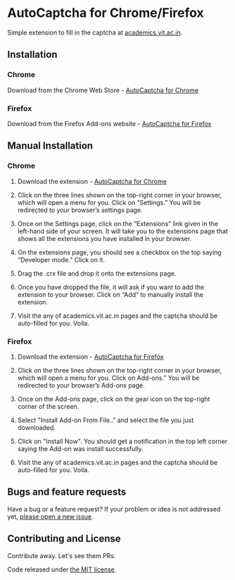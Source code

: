 # AutoCaptcha for Chrome/Firefox

Simple extension to fill in the captcha at [academics.vit.ac.in](academics.vit.ac.in).

## Installation

### Chrome

Download from the Chrome Web Store - [AutoCaptcha for Chrome](https://chrome.google.com/webstore/detail/autocaptcha-for-chrome/eijomdbdgdgahocoefdnhdkphonpieec?utm_source=github)

### Firefox

Download from the Firefox Add-ons website - [AutoCaptcha for Firefox](https://addons.mozilla.org/en-US/firefox/addon/autocaptcha-for-firefox/)

## Manual Installation

### Chrome

1. Download the extension - [AutoCaptcha for Chrome](autocaptcha-for-chrome.crx?raw=true)

2. Click on the three lines shown on the top-right corner in your browser, which will open a menu for you. Click on “Settings.” You will be redirected to your browser’s settings page.

3. Once on the Settings page, click on the “Extensions” link given in the left-hand side of your screen. It will take you to the extensions page that shows all the extensions you have installed in your browser.

4. On the extensions page, you should see a checkbox on the top saying “Developer mode.” Click on it.

5. Drag the .crx file and drop it onto the extensions page.

6. Once you have dropped the file, it will ask if you want to add the extension to your browser. Click on “Add” to manually install the extension.

7. Visit the any of academics.vit.ac.in pages and the captcha should be auto-filled for you. Voila.


### Firefox 

1. Download the extension - [AutoCaptcha for Firefox](autocaptcha-for-firefox.xpi?raw=true)

2. Click on the three lines shown on the top-right corner in your browser, which will open a menu for you. Click on Add-ons.” You will be redirected to your browser’s Add-ons page.

3. Once on the Add-ons page, click on the gear icon on the top-right corner of the screen.

4. Select "Install Add-on From File.." and select the file you just downloaded. 

5. Click on "Install Now". You should get a notification in the top left corner saying the Add-on was install successfully.

6. Visit the any of academics.vit.ac.in pages and the captcha should be auto-filled for you. Voila.

## Bugs and feature requests

Have a bug or a feature request? If your problem or idea is not addressed yet, [please open a new issue](https://github.com/karthikb351/AutoCaptcha-for-chrome/issues).

## Contributing and License

Contribute away. Let's see them PRs.

Code released under [the MIT license](LICENSE).
